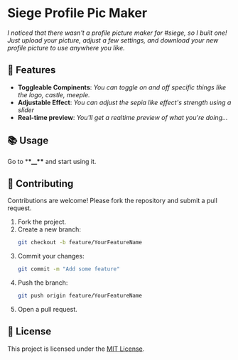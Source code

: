 # Siege Profile Pic Maker

_I noticed that there wasn't a profile picture maker for #siege, so I built one! Just upload your picture, adjust a few settings, and download your new profile picture to use anywhere you like._

## 🚀 Features

- **Toggleable Compinents**: _You can toggle on and off specific things like the logo, castle, meeple._
- **Adjustable Effect**: _You can adjust the sepia like effect's strength using a slider_
- **Real-time preview**: _You'll get a realtime preview of what you're doing..._

## 📚 Usage

Go to \***\*\_\_\*\*** and start using it.

## 🤝 Contributing

Contributions are welcome! Please fork the repository and submit a pull request.

1. Fork the project.
2. Create a new branch:
   ```bash
   git checkout -b feature/YourFeatureName
   ```
3. Commit your changes:
   ```bash
   git commit -m "Add some feature"
   ```
4. Push the branch:
   ```bash
   git push origin feature/YourFeatureName
   ```
5. Open a pull request.

## 📄 License

This project is licensed under the [MIT License](LICENSE).
